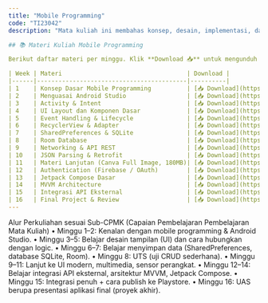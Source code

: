 ```yaml
---
title: "Mobile Programming"
code: "TI23042"
description: "Mata kuliah ini membahas konsep, desain, implementasi, dan pengujian aplikasi mobile berbasis Android. Mahasiswa dibekali kemampuan teknis membangun aplikasi native menggunakan Java/Kotlin, memanfaatkan sensor, layanan API eksternal, serta menerapkan arsitektur modern seperti MVVM dan Jetpack Compose. Pendekatan pembelajaran menggunakan Outcome-Based Education (OBE) dengan penekanan pada praktik, studi kasus, dan proyek akhir."

## 📚 Materi Kuliah Mobile Programming

Berikut daftar materi per minggu. Klik **Download 📥** untuk mengunduh file langsung dari Google Drive.

| Week | Materi                                   | Download |
|------|------------------------------------------|----------|
| 1    | Konsep Dasar Mobile Programming          | [📥 Download](https://drive.google.com/uc?export=download&id=FILE_ID_01) |
| 2    | Menguasai Android Studio                 | [📥 Download](https://drive.google.com/uc?export=download&id=FILE_ID_02) |
| 3    | Activity & Intent                        | [📥 Download](https://drive.google.com/uc?export=download&id=FILE_ID_03) |
| 4    | UI Layout dan Komponen Dasar             | [📥 Download](https://drive.google.com/uc?export=download&id=FILE_ID_04) |
| 5    | Event Handling & Lifecycle               | [📥 Download](https://drive.google.com/uc?export=download&id=FILE_ID_05) |
| 6    | RecyclerView & Adapter                   | [📥 Download](https://drive.google.com/uc?export=download&id=FILE_ID_06) |
| 7    | SharedPreferences & SQLite               | [📥 Download](https://drive.google.com/uc?export=download&id=FILE_ID_07) |
| 8    | Room Database                            | [📥 Download](https://drive.google.com/uc?export=download&id=FILE_ID_08) |
| 9    | Networking & API REST                    | [📥 Download](https://drive.google.com/uc?export=download&id=FILE_ID_09) |
| 10   | JSON Parsing & Retrofit                  | [📥 Download](https://drive.google.com/uc?export=download&id=FILE_ID_10) |
| 11   | Materi Lanjutan (Canva Full Image, 180MB)| [📥 Download](https://drive.google.com/uc?export=download&id=FILE_ID_11) |
| 12   | Authentication (Firebase / OAuth)        | [📥 Download](https://drive.google.com/uc?export=download&id=FILE_ID_12) |
| 13   | Jetpack Compose Dasar                    | [📥 Download](https://drive.google.com/uc?export=download&id=FILE_ID_13) |
| 14   | MVVM Architecture                        | [📥 Download](https://drive.google.com/uc?export=download&id=FILE_ID_14) |
| 15   | Integrasi API Eksternal                  | [📥 Download](https://drive.google.com/uc?export=download&id=FILE_ID_15) |
| 16   | Final Project & Review                   | [📥 Download](https://drive.google.com/uc?export=download&id=FILE_ID_16) |
---
```

Alur Perkuliahan sesuai Sub-CPMK (Capaian Pembelajaran Pembelajaran Mata Kuliah) 
•	Minggu 1–2: Kenalan dengan mobile programming & Android Studio.
•	Minggu 3–5: Belajar desain tampilan (UI) dan cara hubungkan dengan logic.
•	Minggu 6–7: Belajar menyimpan data (SharedPreferences, database SQLite, Room).
•	Minggu 8: UTS (uji CRUD sederhana).
•	Minggu 9–11: Lanjut ke UI modern, multimedia, sensor perangkat.
•	Minggu 12–14: Belajar integrasi API eksternal, arsitektur MVVM, Jetpack Compose.
•	Minggu 15: Integrasi penuh + cara publish ke Playstore.
•	Minggu 16: UAS berupa presentasi aplikasi final (proyek akhir).
